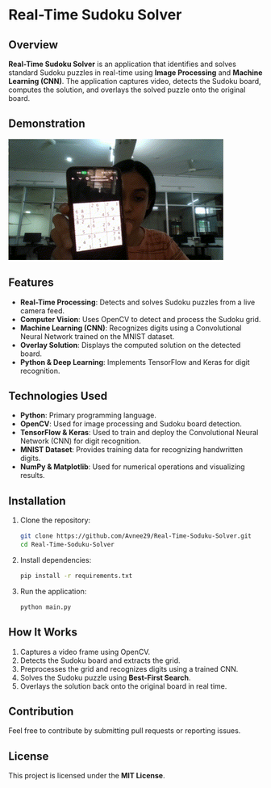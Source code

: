 # Real-Time Sudoku Solver

## Overview
**Real-Time Sudoku Solver** is an application that identifies and solves standard Sudoku puzzles in real-time using **Image Processing** and **Machine Learning (CNN)**. The application captures video, detects the Sudoku board, computes the solution, and overlays the solved puzzle onto the original board.

## Demonstration
![Demo GIF](https://github.com/Avnee29/Real-Time-Soduku-Solver/blob/main/Demo/example.gif)

## Features
- **Real-Time Processing**: Detects and solves Sudoku puzzles from a live camera feed.
- **Computer Vision**: Uses OpenCV to detect and process the Sudoku grid.
- **Machine Learning (CNN)**: Recognizes digits using a Convolutional Neural Network trained on the MNIST dataset.
- **Overlay Solution**: Displays the computed solution on the detected board.
- **Python & Deep Learning**: Implements TensorFlow and Keras for digit recognition.

## Technologies Used
- **Python**: Primary programming language.
- **OpenCV**: Used for image processing and Sudoku board detection.
- **TensorFlow & Keras**: Used to train and deploy the Convolutional Neural Network (CNN) for digit recognition.
- **MNIST Dataset**: Provides training data for recognizing handwritten digits.
- **NumPy & Matplotlib**: Used for numerical operations and visualizing results.

## Installation
1. Clone the repository:
   ```bash
   git clone https://github.com/Avnee29/Real-Time-Soduku-Solver.git
   cd Real-Time-Soduku-Solver
   ```
2. Install dependencies:
   ```bash
   pip install -r requirements.txt
   ```
3. Run the application:
   ```bash
   python main.py
   ```

## How It Works
1. Captures a video frame using OpenCV.
2. Detects the Sudoku board and extracts the grid.
3. Preprocesses the grid and recognizes digits using a trained CNN.
4. Solves the Sudoku puzzle using **Best-First Search**.
5. Overlays the solution back onto the original board in real time.

## Contribution
Feel free to contribute by submitting pull requests or reporting issues.

## License
This project is licensed under the **MIT License**.

